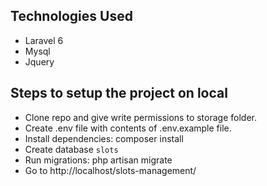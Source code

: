## Technologies Used
- Laravel 6
- Mysql
- Jquery

## Steps to setup the project on local
- Clone repo and give write permissions to storage folder.
- Create .env file with contents of .env.example file.
- Install dependencies: composer install
- Create database `slots`
- Run migrations: php artisan migrate
- Go to http://localhost/slots-management/